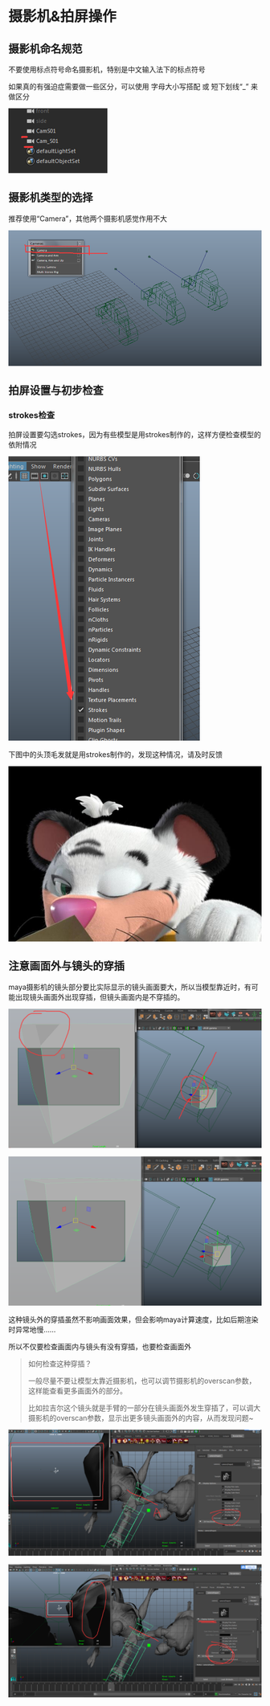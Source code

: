 # 摄影机&拍屏操作

## 摄影机命名规范

不要使用标点符号命名摄影机，特别是中文输入法下的标点符号

如果真的有强迫症需要做一些区分，可以使用 字母大小写搭配 或 短下划线“\_” 来做区分

![&#x6444;&#x5F71;&#x673A;&#x547D;&#x540D;&#x63A8;&#x8350;](.gitbook/assets/she-ying-ji-ming-ming.png)

## 摄影机类型的选择

推荐使用“Camera”，其他两个摄影机感觉作用不大

![&#x6444;&#x5F71;&#x673A;&#x7C7B;&#x578B;&#x9009;&#x62E9;](.gitbook/assets/she-ying-ji-lei-xing-xuan-ze.png)

## 拍屏设置与初步检查

### strokes检查

拍屏设置要勾选strokes，因为有些模型是用strokes制作的，这样方便检查模型的依附情况

![&#x62CD;&#x5C4F;&#x8BBE;&#x7F6E;&#x9700;&#x52FE;&#x9009;strokes](.gitbook/assets/pai-ping-she-zhi-strokes2.png)

下图中的头顶毛发就是用strokes制作的，发现这种情况，请及时反馈

![&#x62CD;&#x5C4F;&#x8BBE;&#x7F6E;&#x9700;&#x52FE;&#x9009;strokes](.gitbook/assets/pai-ping-she-zhi-strokes.jpg)

## 注意画面外与镜头的穿插

maya摄影机的镜头部分要比实际显示的镜头画面要大，所以当模型靠近时，有可能出现镜头画面外出现穿插，但镜头画面内是不穿插的。 

![&#x955C;&#x5934;&#x753B;&#x9762;&#x5916;&#x51FA;&#x73B0;&#x7A7F;&#x63D2;](.gitbook/assets/jing-tou-wai-chuan-cha.png)

![&#x955C;&#x5934;&#x753B;&#x9762;&#x5916;&#x6CA1;&#x6709;&#x7A7F;&#x63D2;](.gitbook/assets/jing-tou-wai-chuan-cha-2.png)

这种镜头外的穿插虽然不影响画面效果，但会影响maya计算速度，比如后期渲染时异常地慢……

所以不仅要检查画面内与镜头有没有穿插，也要检查画面外

> 如何检查这种穿插？
>
> 一般尽量不要让模型太靠近摄影机，也可以调节摄影机的overscan参数，这样能查看更多画面外的部分。
>
> 比如拉吉尔这个镜头就是手臂的一部分在镜头画面外发生穿插了，可以调大摄影机的overscan参数，显示出更多镜头画面外的内容，从而发现问题~

![&#x8C03;&#x8282;overscan&#x53C2;&#x6570;&#x67E5;&#x770B;&#x753B;&#x9762;&#x5916;&#x5185;&#x5BB9;](.gitbook/assets/hua-mian-wai-chuan-cha-4.png)

![&#x8C03;&#x8282;overscan&#x53C2;&#x6570;&#x67E5;&#x770B;&#x753B;&#x9762;&#x5916;&#x5185;&#x5BB9;](.gitbook/assets/hua-mian-wai-chuan-cha-3.png)


























